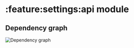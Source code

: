 # :feature:settings:api module
## Dependency graph
![Dependency graph](../../../docs/images/graphs/dep_graph_feature_settings_api.svg)
